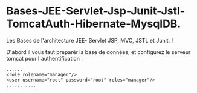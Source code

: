 # Bases-JEE-Servlet-Jsp-Junit-Jstl-TomcatAuth-Hibernate-MysqlDB.
Les Bases de l'architecture JEE- Servlet JSP, MVC, JSTL et Junit. !


D'abord il vous faut preparér la base de données, et configurez le serveur tomcat pour l'authentification :

    .......
    <role rolename="manager"/>
    <user username="root" password="root" roles="manager"/>
    ...........

